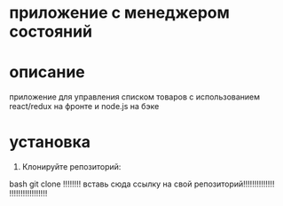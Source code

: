 # приложение с менеджером состояний

# описание

приложение для управления списком товаров с использованием react/redux на фронте и node.js на бэке

# установка

1. Клонируйте репозиторий:

bash git clone !!!!!!!!
вставь сюда ссылку на свой репозиторий!!!!!!!!!!!!!!
!!!!!!!!!!!!!!!!!
